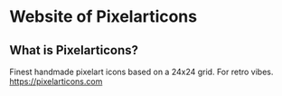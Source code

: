 # Website of Pixelarticons

## What is Pixelarticons?

Finest handmade pixelart icons based on a 24x24 grid. For retro vibes. https://pixelarticons.com